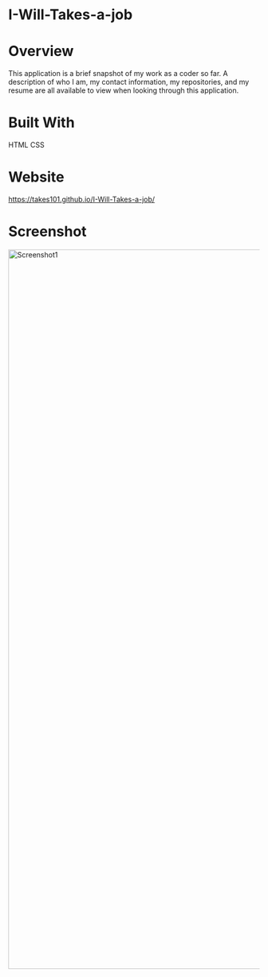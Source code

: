 # I-Will-Takes-a-job

# Overview

This application is a brief snapshot of my work as a coder so far. A description of who I am, my contact information, my repositories, and my resume are all available to view when looking through this application.

# Built With

HTML
CSS

# Website

https://takes101.github.io/I-Will-Takes-a-job/

# Screenshot

<img width="1440" alt="Screenshot1" src="https://user-images.githubusercontent.com/81714612/120958695-dbc48300-c71d-11eb-86ce-2767517230cb.png">



